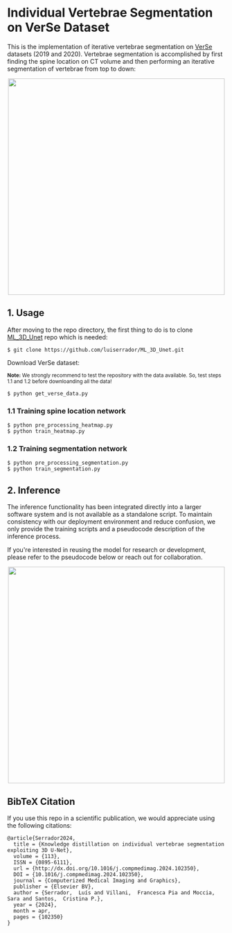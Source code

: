 # Individual Vertebrae Segmentation on VerSe Dataset

This is the implementation of iterative vertebrae segmentation on [VerSe](https://github.com/anjany/verse) datasets (2019 and 2020). Vertebrae segmentation is accomplished by first finding the spine location on CT volume and then performing an iterative segmentation of vertebrae from top to down:
<p align="center">
  <img src="https://github.com/luiserrador/IndVertSeg_VerSe/blob/master/images/seg_algorithm.png" width=500>
</p>

## 1. Usage

After moving to the repo directory, the first thing to do is to clone [ML_3D_Unet](https://github.com/luiserrador/ML_3D_Unet) repo which is needed:
```
$ git clone https://github.com/luiserrador/ML_3D_Unet.git
```
Download VerSe dataset:

<sub>**Note:** We strongly recommend to test the repository with the data available. So, test steps 1.1 and 1.2 before downloanding all the data!</sub>
```
$ python get_verse_data.py
```

### 1.1 Training spine location network
```
$ python pre_processing_heatmap.py
$ python train_heatmap.py
```

### 1.2 Training segmentation network
```
$ python pre_processing_segmentation.py
$ python train_segmentation.py
```

## 2. Inference

The inference functionality has been integrated directly into a larger software system and is not available as a standalone script.
To maintain consistency with our deployment environment and reduce confusion, we only provide the training scripts and a pseudocode description of the inference process.

If you're interested in reusing the model for research or development, please refer to the pseudocode below or reach out for collaboration.
<p align="center">
  <img src="https://github.com/luiserrador/IndVertSeg_VerSe/blob/master/images/inference_vertebrae_segmentation.jpg" width=500>
</p>

## BibTeX Citation

If you use this repo in a scientific publication, we would appreciate using the following citations:

```
@article{Serrador2024,
  title = {Knowledge distillation on individual vertebrae segmentation exploiting 3D U-Net},
  volume = {113},
  ISSN = {0895-6111},
  url = {http://dx.doi.org/10.1016/j.compmedimag.2024.102350},
  DOI = {10.1016/j.compmedimag.2024.102350},
  journal = {Computerized Medical Imaging and Graphics},
  publisher = {Elsevier BV},
  author = {Serrador,  Luís and Villani,  Francesca Pia and Moccia,  Sara and Santos,  Cristina P.},
  year = {2024},
  month = apr,
  pages = {102350}
}
```
